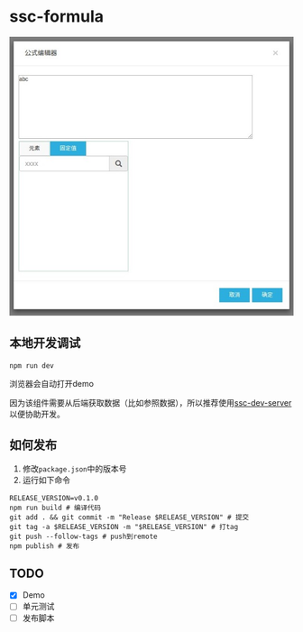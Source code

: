 # ssc-formula

![](screenshot_20170413_005.jpg)

## 本地开发调试

```
npm run dev
```

浏览器会自动打开demo

因为该组件需要从后端获取数据（比如参照数据），所以推荐使用[ssc-dev-server](https://github.com/yyssc/ssc-dev-server)
以便协助开发。

## 如何发布

1. 修改`package.json`中的版本号
2. 运行如下命令
```
RELEASE_VERSION=v0.1.0
npm run build # 编译代码
git add . && git commit -m "Release $RELEASE_VERSION" # 提交
git tag -a $RELEASE_VERSION -m "$RELEASE_VERSION" # 打tag
git push --follow-tags # push到remote
npm publish # 发布
```

## TODO

- [x] Demo
- [ ] 单元测试
- [ ] 发布脚本
